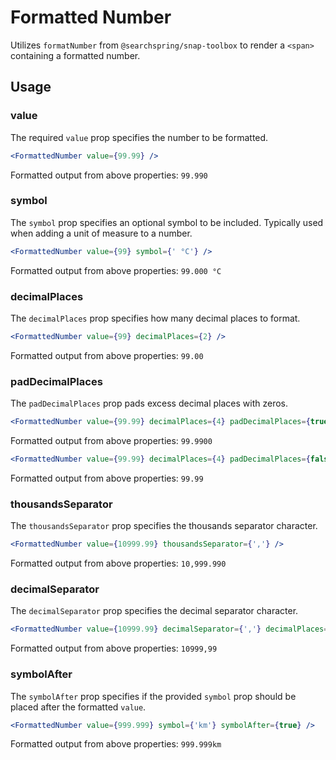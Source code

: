 # Formatted Number

Utilizes `formatNumber` from `@searchspring/snap-toolbox` to render a `<span>` containing a formatted number.

## Usage

### value
The required `value` prop specifies the number to be formatted. 

```jsx
<FormattedNumber value={99.99} />
```
Formatted output from above properties: `99.990`

### symbol
The `symbol` prop specifies an optional symbol to be included. Typically used when adding a unit of measure to a number.

```jsx
<FormattedNumber value={99} symbol={' °C'} /> 
```
Formatted output from above properties: `99.000 °C`

### decimalPlaces
The `decimalPlaces` prop specifies how many decimal places to format.

```jsx
<FormattedNumber value={99} decimalPlaces={2} /> 
```
Formatted output from above properties: `99.00`

### padDecimalPlaces
The `padDecimalPlaces` prop pads excess decimal places with zeros.

```jsx
<FormattedNumber value={99.99} decimalPlaces={4} padDecimalPlaces={true} /> 
```
Formatted output from above properties: `99.9900`

```jsx
<FormattedNumber value={99.99} decimalPlaces={4} padDecimalPlaces={false} /> 
```
Formatted output from above properties: `99.99`

### thousandsSeparator
The `thousandsSeparator` prop specifies the thousands separator character.

```jsx
<FormattedNumber value={10999.99} thousandsSeparator={','} /> 
```
Formatted output from above properties: `10,999.990`

### decimalSeparator
The `decimalSeparator` prop specifies the decimal separator character.

```jsx
<FormattedNumber value={10999.99} decimalSeparator={','} decimalPlaces={2} /> 
```
Formatted output from above properties: `10999,99`

### symbolAfter
The `symbolAfter` prop specifies if the provided `symbol` prop should be placed after the formatted `value`.

```jsx
<FormattedNumber value={999.999} symbol={'km'} symbolAfter={true} /> 
```
Formatted output from above properties: `999.999km`